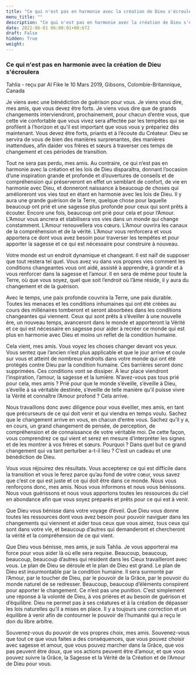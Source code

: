 ```yaml
---
title: "Ce qui n'est pas en harmonie avec la création de Dieu s'écroulera"
menu_title: ""
description: "Ce qui n'est pas en harmonie avec la création de Dieu s'écroulera"
date: 2022-06-01 06:00:01+00:672
draft: False
hidden: True
weight:
---
```

### Ce qui n'est pas en harmonie avec la création de Dieu s'écroulera

Tahlia - reçu par Al Fike le 10 Mars 2019, Gibsons, Colombie-Britannique, Canada

Je viens avec une bénédiction de guérison pour vous. Je viens vous dire, mes amis, que vous devez être forts. Je viens vous dire que de grands changements interviendront, prochainement, pour chacun d’entre vous, que cette vie confortable que vous vivez sera affectée par les tempêtes qui se profilent à l’horizon et qu’il est important que vous vous y prépariez dès maintenant. Vous devez être forts, priants et à l’écoute du Créateur. Dieu se servira de vous de bien des manières surprenantes, des manières inattendues, afin daider vos frères et sœurs à traverser ces temps de changement et ces périodes de transition.

Tout ne sera pas perdu, mes amis. Au contraire, ce qui n’est pas en harmonie avec la création et les lois de Dieu disparaîtra, donnant l’occasion d’une inspiration grande et profonde et d’ouvertures de conseils et de compréhension qui préserveront en effet un semblant de confort, de vie en harmonie avec Dieu, et donneront naissance à beaucoup de choses qui amélioreront vos vies tout en étant en harmonie avec les lois de Dieu. Il y aura une grande guérison de la Terre, quelque chose pour laquelle beaucoup ont prié et une sagesse plus profonde pour ceux qui sont prêts à écouter. Encore une fois, beaucoup ont prié pour cela et pour l’Amour. L’Amour vous ancrera et stabilisera vos vies dans un monde qui change constamment. L’Amour renouvellera vos cœurs. L’Amour ouvrira les canaux de la compréhension et de la vérité. L’Amour vous renforcera et vous apportera ce dont vous avez besoin pour traverser les tempêtes et pour apporter la sagesse et ce qui est nécessaire pour construire à nouveau.

Votre monde est un endroit dynamique et changeant. Il est naïf de supposer que tout restera tel quel. Vous avez vu dans vos propres vies comment les conditions changeantes vous ont aidé, assisté à apprendre, à grandir et à vous renforcer dans la sagesse et l’amour. Il en sera de même pour toute la Terre, où que vous soyez, quel que soit l’endroit où l’âme réside, il y aura du changement et de la guérison.

Avec le temps, une paix profonde couvrira la Terre, une paix durable. Toutes les menaces et les conditions inhumaines qui ont été créées au cours des millénaires tomberont et seront absorbées dans les conditions changeantes qui viennent. Ceux qui sont prêts à s’éveiller à une nouvelle ère, un nouveau temps, avanceront dans le monde et apporteront la Vérité et ce qui est nécessaire en sagesse pour aider à recréer ce monde qui est plus en harmonie avec Dieu et moins un reflet de la condition humaine.

Cela vient, mes amis. Vous voyez les choses changer devant vos yeux. Vous sentez que l’ancien n’est plus applicable et que le jour arrive et coule sur vous et atteint de nombreux endroits dans votre monde qui ont été protégés contre Dieu par la condition humaine. Ces barrières seront donc supprimées. Ces conditions vont se dissiper. À leur place viendront l’inspiration, l’amour, la sagesse et la lumière. N’avez-vous pas tous prié pour cela, mes amis ? Prié pour que le monde s’éveille, s’éveille à Dieu, s’éveille à sa véritable destinée, s’éveille de telle manière qu’il puisse vivre la Vérité et connaître l’Amour profond ? Cela arrive.

Nous travaillons donc avec diligence pour vous éveiller, mes amis, en tant que précurseurs de ce qui doit venir et qui viendra en temps voulu. Sachez que le changement arrive en vous, en chacun d’entre vous. Sachez qu’il y a, en cours, un grand changement de pensée, de perception, de compréhension et de connaissance de votre véritable moi. De cette façon, vous comprendrez ce qui vient et serez en mesure d’interpréter les signes et de les montrer à vos frères et sœurs. Pourquoi ? Dans quel but ce grand changement qui va tant perturber a-t-il lieu ? C’est un cadeau et une bénédiction de Dieu.

Vous vous réjouirez des résultats. Vous accepterez ce qui est difficile dans la transition et vous le ferez parce qu’au fond de votre cœur, vous savez que c’est ce qui est juste et ce qui doit être dans ce monde. Nous vous renforçons donc, mes amis. Nous vous informons et nous vous bénissons. Nous vous guérissons et nous vous apportons toutes les ressources du ciel en abondance afin que vous soyez préparés et prêts pour ce qui est à venir.

Que Dieu vous bénisse dans votre voyage d’éveil. Que Dieu vous donne toutes les ressources dont vous avez besoin pour pouvoir naviguer dans les changements qui viennent et aider tous ceux que vous aimez, tous ceux qui sont dans votre vie, et beaucoup d’autres qui demanderont et chercheront la vérité et la compréhension de ce qui vient.

Que Dieu vous bénisse, mes amis, je suis Tahlia. Je vous apporterai ma force pour vous aider là où elle sera requise. Beaucoup, beaucoup, beaucoup, beaucoup d’autres qui résident dans les Cieux travailleront avec vous. Le plan de Dieu se déroule et le plan de Dieu est grand. Le plan de Dieu est insurmontable par la condition humaine. Il sera surmonté par l’Amour, par le toucher de Dieu, par le pouvoir de la Grâce, par le pouvoir du monde naturel de se redresser. Beaucoup, beaucoup d’éléments conspirent pour apporter le changement. Ce n’est pas une punition. C’est simplement une réponse à la volonté de Dieu, à vos prières et au besoin de guérison et d’équilibre. Dieu ne permet pas à ses créatures et à la création de dépasser les lois naturelles qu’il a mises en place. Il y a toujours une correction et un équilibre à venir afin de contourner le pouvoir de l’humanité qui a reçu le don du libre arbitre.

Souvenez-vous du pouvoir de vos propres choix, mes amis. Souvenez-vous que tout ce que vous faites a des conséquences, que vous pouvez choisir avec sagesse et amour, que vous pouvez marcher dans la Grâce, que vos pas peuvent être doux, que vos actions peuvent être d’amour, et que vous pouvez suivre la Grâce, la Sagesse et la Vérité de la Création et de l’Amour de Dieu pour vous.


